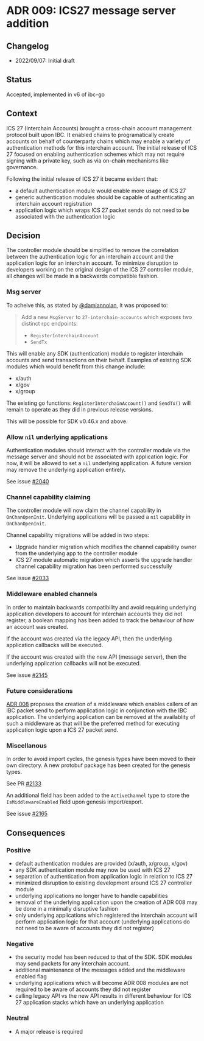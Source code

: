 # ADR 009: ICS27 message server addition

## Changelog

* 2022/09/07: Initial draft

## Status

Accepted, implemented in v6 of ibc-go

## Context

ICS 27 (Interchain Accounts) brought a cross-chain account management protocol built upon IBC.
It enabled chains to programatically create accounts on behalf of counterparty chains which may enable a variety of authentication methods for this interchain account.
The initial release of ICS 27 focused on enabling authentication schemes which may not require signing with a private key, such as via on-chain mechanisms like governance.

Following the initial release of ICS 27 it became evident that:

* a default authentication module would enable more usage of ICS 27
* generic authentication modules should be capable of authenticating an interchain account registration
* application logic which wraps ICS 27 packet sends do not need to be associated with the authentication logic

## Decision

The controller module should be simplified to remove the correlation between the authentication logic for an interchain account and the application logic for an interchain account.
To minimize disruption to developers working on the original design of the ICS 27 controller module, all changes will be made in a backwards compatible fashion.

### Msg server

To acheive this, as stated by [@damiannolan](https://github.com/cosmos/ibc-go/issues/2026#issue-1341640594), it was proposed to:

> Add a new `MsgServer` to `27-interchain-accounts` which exposes two distinct rpc endpoints:
>
> * `RegisterInterchainAccount`
> * `SendTx`

This will enable any SDK (authentication) module to register interchain accounts and send transactions on their behalf.
Examples of existing SDK modules which would benefit from this change include:

* x/auth
* x/gov
* x/group

The existing go functions: `RegisterInterchainAccount()` and `SendTx()` will remain to operate as they did in previous release versions.

This will be possible for SDK v0.46.x and above.

### Allow `nil` underlying applications

Authentication modules should interact with the controller module via the message server and should not be associated with application logic.
For now, it will be allowed to set a `nil` underlying application.
A future version may remove the underlying application entirely.

See issue [#2040](https://github.com/cosmos/ibc-go/issues/2040)

### Channel capability claiming

The controller module will now claim the channel capability in `OnChanOpenInit`.
Underlying applications will be passed a `nil` capability in `OnChanOpenInit`.

Channel capability migrations will be added in two steps:

* Upgrade handler migration which modifies the channel capability owner from the underlying app to the controller module
* ICS 27 module automatic migration which asserts the upgrade handler channel capability migration has been performed successfully

See issue [#2033](https://github.com/cosmos/ibc-go/issues/2033)

### Middleware enabled channels

In order to maintain backwards compatibility and avoid requiring underlying application developers to account for interchain accounts they did not register, a boolean mapping has been added to track the behaviour of how an account was created.

If the account was created via the legacy API, then the underlying application callbacks will be executed.

If the account was created with the new API (message server), then the underlying application callbacks will not be executed.

See issue [#2145](https://github.com/cosmos/ibc-go/issues/2145)

### Future considerations

[ADR 008](https://github.com/cosmos/ibc-go/pull/1976) proposes the creation of a middleware which enables callers of an IBC packet send to perform application logic in conjunction with the IBC application.
The underlying application can be removed at the availablity of such a middleware as that will be the preferred method for executing application logic upon a ICS 27 packet send.

### Miscellanous

In order to avoid import cycles, the genesis types have been moved to their own directory.
A new protobuf package has been created for the genesis types.

See PR [#2133](https://github.com/cosmos/ibc-go/pull/2133)

An additional field has been added to the `ActiveChannel` type to store the `IsMiddlewareEnabled` field upon genesis import/export.

See issue [#2165](https://github.com/cosmos/ibc-go/issues/2165)

## Consequences

### Positive

* default authentication modules are provided (x/auth, x/group, x/gov)
* any SDK authentication module may now be used with ICS 27
* separation of authentication from application logic in relation to ICS 27
* minimized disruption to existing development around ICS 27 controller module
* underlying applications no longer have to handle capabilities
* removal of the underlying application upon the creation of ADR 008 may be done in a minimally disruptive fashion
* only underlying applications which registered the interchain account will perform application logic for that account (underlying applications do not need to be aware of accounts they did not register)

### Negative

* the security model has been reduced to that of the SDK. SDK modules may send packets for any interchain account.
* additional maintenance of the messages added and the middleware enabled flag
* underlying applications which will become ADR 008 modules are not required to be aware of accounts they did not register
* calling legacy API vs the new API results in different behaviour for ICS 27 application stacks which have an underlying application

### Neutral

* A major release is required
